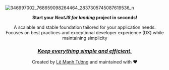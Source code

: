 ![346997002_768659098264464_2837305745087619536_n](https://github.com/user-attachments/assets/dc0b67fb-ff9e-40e7-af4f-96ec343b5ba1)

<p align="center"><b>Start your <i>NextJS for landing</i> project in seconds!</b></p>
<p align="center">A scalable and stable foundation tailored for your application needs. Focuses on best practices and exceptional developer experience (DX) while maintaining simplicity</p>

<h3 align="center"><ins><i>Keep everything simple and efficient.</i></ins></h3>
<p align="center">Created by <a href="https://www.facebook.com/tuong5920/">Lê Mạnh Tưởng</a> and maintained with ❤️</p>
